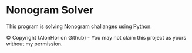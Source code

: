 # Nonogram Solver

This program is solving [Nonogram](https://en.wikipedia.org/wiki/Nonogram) challanges using [Python](https://python.org).

&copy; Copyright (AlonHor on Github) - You may not claim this project as yours without my permission.
